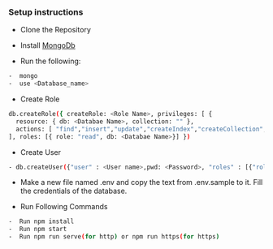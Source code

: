 ### Setup instructions
- Clone the Repository
-  Install [MongoDb](https://www.digitalocean.com/community/tutorials/how-to-install-mongodb-on-ubuntu-16-04)

- Run the following:
```sh
-  mongo
-  use <Database_name>
```

-  Create Role 
```sh 
db.createRole({ createRole: <Role Name>, privileges: [ {
  resource: { db: <Databae Name>, collection: "" },
  actions: [ "find","insert","update","createIndex","createCollection","remove" ]}
], roles: [{ role: "read", db: <Databae Name>}] })
```
- Create User
```sh
- db.createUser({"user" : <User name>,pwd: <Password>, "roles" : [{"role" : <Role Name Created>, "db" : <Databae Name>}]})
```
- Make a new file named .env and copy the text from .env.sample to it. Fill the credentials of the database.

- Run Following Commands

```sh
-  Run npm install
-  Run npm start
-  Run npm run serve(for http) or npm run https(for https)
```
